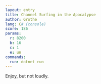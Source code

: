 ```yaml
---
layout: entry
title: Channel Surfing in the Apocalypse
author: Grothe
lang: C# (console)
score: 186
params:
  r: 8200
  b: 16
  c: 1
  e: un
commands:
  run: dotnet run
---
```


Enjoy, but not loudly.
